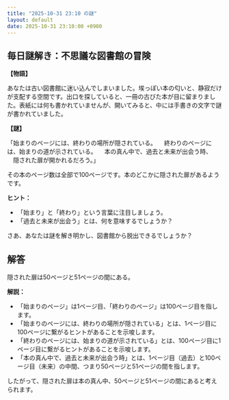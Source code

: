```yaml
---
title: "2025-10-31 23:10 の謎"
layout: default
date: 2025-10-31 23:10:00 +0900
---
```

## 毎日謎解き：不思議な図書館の冒険

**【物語】**

あなたは古い図書館に迷い込んでしまいました。埃っぽい本の匂いと、静寂だけが支配する空間です。出口を探していると、一冊の古びた本が目に留まりました。表紙には何も書かれていませんが、開いてみると、中には手書きの文字で謎が書かれていました。

**【謎】**

「始まりのページには、終わりの場所が隠されている。
　終わりのページには、始まりの道が示されている。
　本の真ん中で、過去と未来が出会う時、
　隠された扉が開かれるだろう。」

その本のページ数は全部で100ページです。本のどこかに隠された扉があるようです。

**ヒント：**

*   「始まり」と「終わり」という言葉に注目しましょう。
*   「過去と未来が出会う」とは、何を意味するでしょうか？

さあ、あなたは謎を解き明かし、図書館から脱出できるでしょうか？

## 解答

隠された扉は50ページと51ページの間にある。

**解説：**

*   「始まりのページ」は1ページ目、「終わりのページ」は100ページ目を指します。
*   「始まりのページには、終わりの場所が隠されている」とは、1ページ目に100ページに繋がるヒントがあることを示唆します。
*   「終わりのページには、始まりの道が示されている」とは、100ページ目に1ページ目に繋がるヒントがあることを示唆します。
*   「本の真ん中で、過去と未来が出会う時」とは、1ページ目（過去）と100ページ目（未来）の中間、つまり50ページと51ページの間を指します。

したがって、隠された扉は本の真ん中、50ページと51ページの間にあると考えられます。
